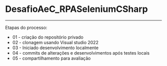 # DesafioAeC_RPASeleniumCSharp
---
Etapas do processo:
* 01 - criação do repositório privado
* 02 - clonagem usando Visual studio 2022
* 03 - Iniciado desenvolvimento localmente
* 04 - commits de alterações e desenvolvimentos após testes locais
* 05 - compartilhamento para avaliação
